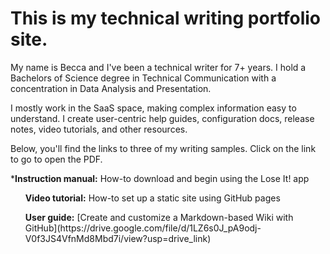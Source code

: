 # This is my technical writing portfolio site.

<p>My name is Becca and I've been a technical writer for 7+ years. I hold a Bachelors of Science degree in Technical Communication with a concentration in Data Analysis and Presentation.  
  
I mostly work in the SaaS space, making complex information easy to understand. I create user-centric help guides, configuration docs, release notes, video tutorials, and other resources.  

<p>Below, you'll find the links to three of my writing samples. Click on the link to go to open the PDF. 

*<b>Instruction manual:</b> How-to download and begin using the Lose It! app
<ul><b>Video tutorial:</b> How-to set up a static site using GitHub pages </ul>
<ul><b>User guide:</b> [Create and customize a Markdown-based Wiki with GitHub](https://drive.google.com/file/d/1LZ6s0J_pA9odj-V0f3JS4VfnMd8Mbd7i/view?usp=drive_link)</ul>
